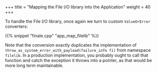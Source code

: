 +++
title = "Mapping the File I/O library into the Application"
weight = 40
+++

To handle the File I/O library, once again we turn to custom `ValueOrError`
converters:

{{% snippet "finale.cpp" "app_map_filelib" %}}

Note that the conversion exactly duplicates the implementation of
`throw_as_system_error_with_payload(failure_info fi)` from
namespace `filelib`. In a production implementation, you probably
ought to call that function and catch the exception it throws
into a pointer, as that would be more long term maintainable. 
